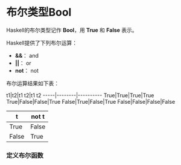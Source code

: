 布尔类型Bool
===================================
Haskell的布尔类型记作 **Bool**，用 **True** 和 **False** 表示。

Haskell提供了下列布尔运算：

+ **&&**：   and
+ **||**：   or
+ **not**：  not

布尔运算结果如下表：

t1|t2|t1  t2|t1  t2
-----|--------|----------
True|True|True|True
True|False|False|True
False|True|False|True
False|False|False|False

t|not t
--|-----
True|False
False|True

### 定义布尔函数
